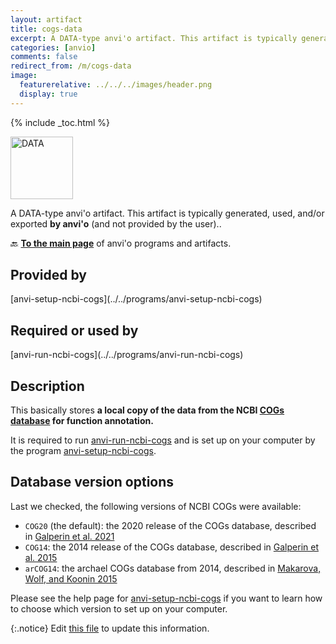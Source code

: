 ```yaml
---
layout: artifact
title: cogs-data
excerpt: A DATA-type anvi'o artifact. This artifact is typically generated, used, and/or exported by anvi'o (and not provided by the user)..
categories: [anvio]
comments: false
redirect_from: /m/cogs-data
image:
  featurerelative: ../../../images/header.png
  display: true
---
```



{% include _toc.html %}


<img src="../../images/icons/DATA.png" alt="DATA" style="width:100px; border:none" />

A DATA-type anvi'o artifact. This artifact is typically generated, used, and/or exported **by anvi'o** (and not provided by the user)..

🔙 **[To the main page](../../)** of anvi'o programs and artifacts.

## Provided by


<p style="text-align: left" markdown="1"><span class="artifact-p">[anvi-setup-ncbi-cogs](../../programs/anvi-setup-ncbi-cogs)</span></p>


## Required or used by


<p style="text-align: left" markdown="1"><span class="artifact-r">[anvi-run-ncbi-cogs](../../programs/anvi-run-ncbi-cogs)</span></p>


## Description

This basically stores **a local copy of the data from the NCBI [COGs database](https://www.ncbi.nlm.nih.gov/pmc/articles/PMC102395/) for function annotation.** 

It is required to run <span class="artifact-p">[anvi-run-ncbi-cogs](/help/main/programs/anvi-run-ncbi-cogs)</span> and is set up on your computer by the program <span class="artifact-p">[anvi-setup-ncbi-cogs](/help/main/programs/anvi-setup-ncbi-cogs)</span>. 

## Database version options

Last we checked, the following versions of NCBI COGs were available:
- `COG20` (the default): the 2020 release of the COGs database, described in [Galperin et al. 2021](https://doi.org/10.1093/nar/gkaa1018)
- `COG14`: the 2014 release of the COGs database, described in [Galperin et al. 2015](https://doi.org/10.1093/nar/gku1223)
- `arCOG14`: the archael COGs database from 2014, described in [Makarova, Wolf, and Koonin 2015](https://doi.org/10.3390/life5010818)

Please see the help page for <span class="artifact-p">[anvi-setup-ncbi-cogs](/help/main/programs/anvi-setup-ncbi-cogs)</span> if you want to learn how to choose which version to set up on your computer.


{:.notice}
Edit [this file](https://github.com/merenlab/anvio/tree/master/anvio/docs/artifacts/cogs-data.md) to update this information.

